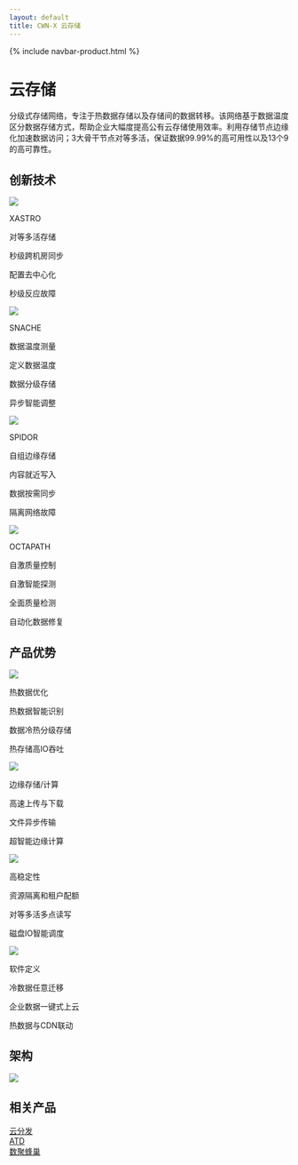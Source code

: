 ```yaml
---
layout: default
title: CWN-X 云存储
---
```


{% include navbar-product.html %}
<div class="cwn-banner technology-banner">
    <div class="technology-banner-info">
        <h1>云存储</h1>
        <p>分级式存储网络，专注于热数据存储以及存储间的数据转移。该网络基于数据温度区分数据存储方式，帮助企业大幅度提高公有云存储使用效率。利用存储节点边缘化加速数据访问；3大骨干节点对等多活，保证数据99.99%的高可用性以及13个9的高可靠性。</p>
    </div>
</div>
<div class="cdn-technology container">
    <h2 class="cdn-technology-title">创新技术</h2>
    <div class="col-md-3 col-xs-6 cdn-technology-item">
        <img src="{{ site.baseurl }}/public/image/cwn/cwn-technology-1.png">
        <p class="cdn-technology-item-title">XASTRO</p>
        <p class="cdn-technology-item-title">对等多活存储</p>
        <p class="cdn-technology-item-info first-item-info">秒级跨机房同步</p>
        <p class="cdn-technology-item-info">配置去中心化</p>
        <p class="cdn-technology-item-info">秒级反应故障</p>
    </div>
    <div class="col-md-3 col-xs-6 cdn-technology-item">
        <img src="{{ site.baseurl }}/public/image/cwn/cwn-technology-2.png">
        <p class="cdn-technology-item-title">SNACHE</p>
        <p class="cdn-technology-item-title">数据温度测量</p>
        <p class="cdn-technology-item-info first-item-info">定义数据温度</p>
        <p class="cdn-technology-item-info">数据分级存储</p>
        <p class="cdn-technology-item-info">异步智能调整</p>
    </div>
    <div class="col-md-3 col-xs-6 cdn-technology-item">
        <img src="{{ site.baseurl }}/public/image/cwn/cwn-technology-3.png">
        <p class="cdn-technology-item-title">SPIDOR</p>
        <p class="cdn-technology-item-title">自组边缘存储</p>
        <p class="cdn-technology-item-info first-item-info">内容就近写入</p>
        <p class="cdn-technology-item-info">数据按需同步</p>
        <p class="cdn-technology-item-info">隔离网络故障</p>
    </div>
    <div class="col-md-3 col-xs-6 cdn-technology-item">
        <img src="{{ site.baseurl }}/public/image/cwn/cwn-technology-4.png">
        <p class="cdn-technology-item-title">OCTAPATH</p>
        <p class="cdn-technology-item-title">自激质量控制</p>
        <p class="cdn-technology-item-info first-item-info">自激智能探测</p>
        <p class="cdn-technology-item-info">全面质量检测</p>
        <p class="cdn-technology-item-info">自动化数据修复</p>
    </div>
</div>
<div class="product-technology-advantage container">
    <h2 class="product-technology-advantage-title">产品优势</h2>
    <div class="col-md-3 col-xs-6 product-technology-advantage-item">
        <div class="product-technology-advantage-item-imgbox"><img src="{{ site.baseurl }}/public/image/cwn/cwn-advantage-1.png"></div>
        <p class="product-technology-advantage-item-title">热数据优化</p>
        <p class="product-technology-advantage-item-info">热数据智能识别</p>
        <p class="product-technology-advantage-item-info">数据冷热分级存储</p>
        <p class="product-technology-advantage-item-info">热存储高IO吞吐</p>
    </div>
    <div class="col-md-3 col-xs-6 product-technology-advantage-item">
        <div class="product-technology-advantage-item-imgbox"><img src="{{ site.baseurl }}/public/image/cwn/cwn-advantage-2.png"></div>
        <p class="product-technology-advantage-item-title">边缘存储/计算</p>
        <p class="product-technology-advantage-item-info">高速上传与下载</p>
        <p class="product-technology-advantage-item-info">文件异步传输</p>
        <p class="product-technology-advantage-item-info">超智能边缘计算</p>
    </div>
    <div class="col-md-3 col-xs-6 product-technology-advantage-item">
        <div class="product-technology-advantage-item-imgbox"><img src="{{ site.baseurl }}/public/image/cwn/cwn-advantage-3.png"></div>
        <p class="product-technology-advantage-item-title">高稳定性</p>
        <p class="product-technology-advantage-item-info">资源隔离和租户配额</p>
        <p class="product-technology-advantage-item-info">对等多活多点读写</p>
        <p class="product-technology-advantage-item-info">磁盘IO智能调度</p>
    </div>
    <div class="col-md-3 col-xs-6 product-technology-advantage-item">
        <div class="product-technology-advantage-item-imgbox"><img src="{{ site.baseurl }}/public/image/cwn/cwn-advantage-4.png"></div>
        <p class="product-technology-advantage-item-title">软件定义</p>
        <p class="product-technology-advantage-item-info">冷数据任意迁移</p>
        <p class="product-technology-advantage-item-info">企业数据一键式上云</p>
        <p class="product-technology-advantage-item-info">热数据与CDN联动</p>
    </div>
</div>
<div class="technology-structure">
    <h2>架构</h2>
    <img class="technology-structure-img" src="{{ site.baseurl }}/public/image/cwn/cln-ATD-1.png">
</div>
<div class="relative-product container">
    <h2 class="relative-product-title">相关产品</h2>
    <div class="col-sm-4"><a href="{{ site.baseurl }}{% post_url 2018-04-08-technology-cdn-x %}" class="relative-product-cdn">云分发</a></div>
    <div class="col-sm-4"><a href="{{ site.baseurl }}{% post_url 2018-04-08-technology-atd %}" class="relative-product-atd">ATD</a></div>
    <div class="col-sm-4"><a href="{{ site.baseurl }}{% post_url 2018-04-08-technology-fengchao %}" class="relative-product-shujufengchao">数聚蜂巢</a></div>
</div>
<div class="clean"></div>
